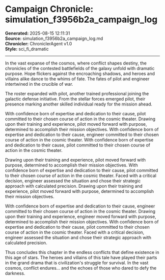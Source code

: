 # Campaign Chronicle: simulation_f3956b2a_campaign_log

**Generated:** 2025-08-15 12:11:31  
**Source:** simulation_f3956b2a_campaign_log.md  
**Chronicler:** ChroniclerAgent v1.0  
**Style:** sci_fi_dramatic  

---

In the vast expanse of the cosmos, where conflict shapes destiny, the chronicles of the contested battlefields of the galaxy unfold with dramatic purpose. Hope flickers against the encroaching shadows, and heroes and villains alike dance to the whims of fate. The fates of pilot and engineer intertwined in the crucible of war.

The roster expanded with pilot, another trained professional joining the galactic defense initiative. From the stellar forces emerged pilot, their presence marking another skilled individual ready for the mission ahead. 

With confidence born of expertise and dedication to their cause, pilot committed to their chosen course of action in the cosmic theater. Drawing upon their training and experience, pilot moved forward with purpose, determined to accomplish their mission objectives. With confidence born of expertise and dedication to their cause, engineer committed to their chosen course of action in the cosmic theater. With confidence born of expertise and dedication to their cause, pilot committed to their chosen course of action in the cosmic theater. 

Drawing upon their training and experience, pilot moved forward with purpose, determined to accomplish their mission objectives. With confidence born of expertise and dedication to their cause, pilot committed to their chosen course of action in the cosmic theater. Faced with a critical decision, engineer assessed the situation and chose their strategic approach with calculated precision. Drawing upon their training and experience, pilot moved forward with purpose, determined to accomplish their mission objectives. 

With confidence born of expertise and dedication to their cause, engineer committed to their chosen course of action in the cosmic theater. Drawing upon their training and experience, engineer moved forward with purpose, determined to accomplish their mission objectives. With confidence born of expertise and dedication to their cause, pilot committed to their chosen course of action in the cosmic theater. Faced with a critical decision, engineer assessed the situation and chose their strategic approach with calculated precision.

Thus concludes this chapter in the endless conflicts that define existence in this age of stars. The heroes and villains of this tale have played their parts in the grand drama that is civilization's struggle for survival. In the vast cosmos, conflict endures... and the echoes of those who dared to defy the darkness.